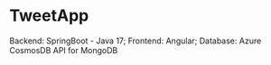 # TweetApp
Backend: SpringBoot - Java 17;
Frontend: Angular;
Database: Azure CosmosDB API for MongoDB
